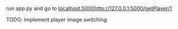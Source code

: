 run app.py and go to [localhost:5000](http://127.0.0.1:5000/getPlayer/1)http://127.0.0.1:5000/getPlayer/1

TODO: implement player image switching
